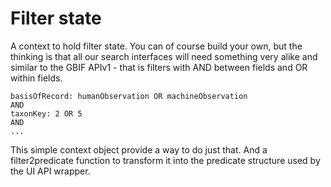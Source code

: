 # Filter state
A context to hold filter state. You can of course build your own, but the thinking is that all our search interfaces will need something very alike and similar to the GBIF APIv1 - that is filters with AND between fields and OR within fields.

```
basisOfRecord: humanObservation OR machineObservation
AND
taxonKey: 2 OR 5
AND
...
```

This simple context object provide a way to do just that. And a filter2predicate function to transform it into the predicate structure used by the UI API wrapper.